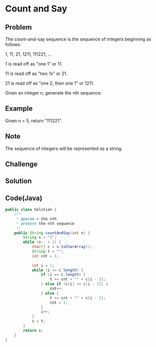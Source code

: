 Count and Say
===

Problem
-------

The count-and-say sequence is the sequence of integers beginning as follows:

1, 11, 21, 1211, 111221, ...

1 is read off as "one 1" or 11.

11 is read off as "two 1s" or 21.

21 is read off as "one 2, then one 1" or 1211.

Given an integer n, generate the nth sequence.

Example
-------

Given n = 5, return "111221".


Note
---------

The sequence of integers will be represented as a string.

Challenge
---------

Solution
--------



Code(Java)
----------

```java
public class Solution {
    /**
     * @param n the nth
     * @return the nth sequence
     */
    public String countAndSay(int n) {
        String s = "1";
        while (n-- > 1) {
            char[] c = s.toCharArray();
            String t = "";
            int cnt = 1;
            
            int i = 1;
            while (i <= c.length) {
                if (i == c.length) {
                    t += cnt + "" + c[i - 1]; 
                } else if (c[i] == c[i - 1]) {
                    cnt++;
                } else {
                    t += cnt + "" + c[i - 1];
                    cnt = 1;
                }
                i++;
            }
            s = t;
        }
        return s;
    }
}

```